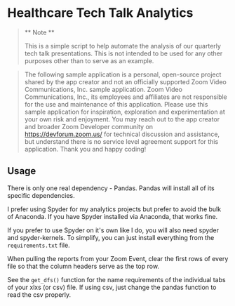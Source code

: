 # Healthcare Tech Talk Analytics

> ** Note **
> 
> This is a simple script to help automate the analysis of our quarterly tech talk presentations. This is not intended to be used for any other purposes other than to serve as an example. 


> The following sample application is a personal, open-source project shared by the app creator and not an officially supported Zoom Video Communications, Inc. sample application. Zoom Video Communications, Inc., its employees and affiliates are not responsible for the use and maintenance of this application. Please use this sample application for inspiration, exploration and experimentation at your own risk and enjoyment. You may reach out to the app creator and broader Zoom Developer community on https://devforum.zoom.us/ for technical discussion and assistance, but understand there is no service level agreement support for this application. Thank you and happy coding!

## Usage 
There is only one real dependency - Pandas. Pandas will install all of its specific dependencies. 

I prefer using Spyder for my analytics projects but prefer to avoid the bulk of Anaconda. If you have Spyder installed via Anaconda, that works fine.

If you prefer to use Spyder on it's own like I do, you will also need spyder and spyder-kernels. To simplify, you can just install everything from the ``` requirements.txt ``` file. 

When pulling the reports from your Zoom Event, clear the first rows of every file so that the column headers serve as the top row. 

See the ```get_dfs()``` function for the name requirements of the individual tabs of your xlxs (or csv) file. If using csv, just change the pandas function to read the csv properly.